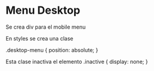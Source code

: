 

# Menu Desktop

Se crea div para el mobile menu

En styles se crea una clase  

 .desktop-menu {
  position: absolute;
}

Esta clase inactiva el elemento
.inactive {
  display: none;
}
